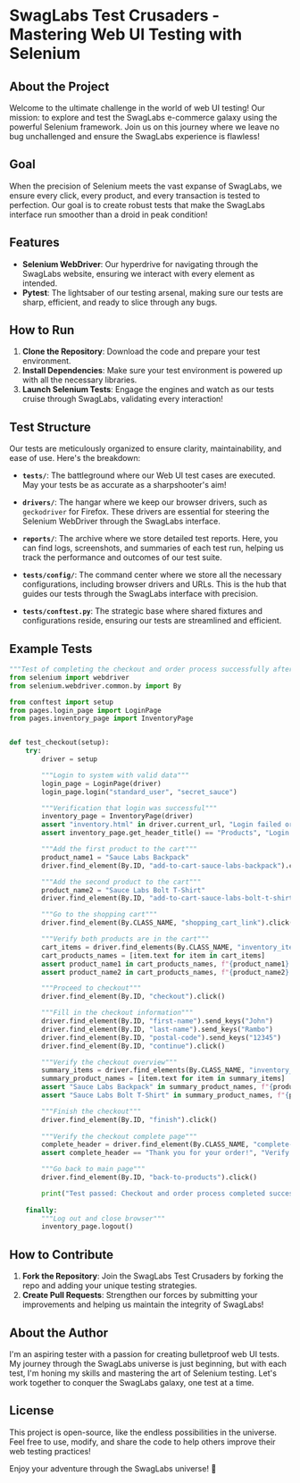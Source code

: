 # SwagLabs Test Crusaders - Mastering Web UI Testing with Selenium

## About the Project

Welcome to the ultimate challenge in the world of web UI testing! Our mission: to explore and test the SwagLabs e-commerce galaxy using the powerful Selenium framework. Join us on this journey where we leave no bug unchallenged and ensure the SwagLabs experience is flawless!

## Goal

When the precision of Selenium meets the vast expanse of SwagLabs, we ensure every click, every product, and every transaction is tested to perfection. Our goal is to create robust tests that make the SwagLabs interface run smoother than a droid in peak condition!

## Features

- **Selenium WebDriver**: Our hyperdrive for navigating through the SwagLabs website, ensuring we interact with every element as intended.
- **Pytest**: The lightsaber of our testing arsenal, making sure our tests are sharp, efficient, and ready to slice through any bugs.

## How to Run

1. **Clone the Repository**: Download the code and prepare your test environment.
2. **Install Dependencies**: Make sure your test environment is powered up with all the necessary libraries.
3. **Launch Selenium Tests**: Engage the engines and watch as our tests cruise through SwagLabs, validating every interaction!

## Test Structure

Our tests are meticulously organized to ensure clarity, maintainability, and ease of use. Here's the breakdown:

- **`tests/`**: The battleground where our Web UI test cases are executed. May your tests be as accurate as a sharpshooter's aim!

- **`drivers/`**: The hangar where we keep our browser drivers, such as `geckodriver` for Firefox. These drivers are essential for steering the Selenium WebDriver through the SwagLabs interface.

- **`reports/`**: The archive where we store detailed test reports. Here, you can find logs, screenshots, and summaries of each test run, helping us track the performance and outcomes of our test suite. 

- **`tests/config/`**: The command center where we store all the necessary configurations, including browser drivers and URLs. This is the hub that guides our tests through the SwagLabs interface with precision.

- **`tests/conftest.py`**: The strategic base where shared fixtures and configurations reside, ensuring our tests are streamlined and efficient.

## Example Tests

```python
"""Test of completing the checkout and order process successfully after login to system with valid data"""
from selenium import webdriver
from selenium.webdriver.common.by import By

from conftest import setup
from pages.login_page import LoginPage
from pages.inventory_page import InventoryPage


def test_checkout(setup):
    try:
        driver = setup

        """Login to system with valid data"""
        login_page = LoginPage(driver)
        login_page.login("standard_user", "secret_sauce")

        """Verification that login was successful"""
        inventory_page = InventoryPage(driver)
        assert "inventory.html" in driver.current_url, "Login failed or incorrect page loaded"
        assert inventory_page.get_header_title() == "Products", "Login successful but incorrect page title"

        """Add the first product to the cart"""
        product_name1 = "Sauce Labs Backpack"
        driver.find_element(By.ID, "add-to-cart-sauce-labs-backpack").click()

        """Add the second product to the cart"""
        product_name2 = "Sauce Labs Bolt T-Shirt"
        driver.find_element(By.ID, "add-to-cart-sauce-labs-bolt-t-shirt").click()

        """Go to the shopping cart"""
        driver.find_element(By.CLASS_NAME, "shopping_cart_link").click()

        """Verify both products are in the cart"""
        cart_items = driver.find_elements(By.CLASS_NAME, "inventory_item_name")
        cart_products_names = [item.text for item in cart_items]
        assert product_name1 in cart_products_names, f"{product_name1} not found in the cart"
        assert product_name2 in cart_products_names, f"{product_name2} not found in the cart"

        """Proceed to checkout"""
        driver.find_element(By.ID, "checkout").click()

        """Fill in the checkout information"""
        driver.find_element(By.ID, "first-name").send_keys("John")
        driver.find_element(By.ID, "last-name").send_keys("Rambo")
        driver.find_element(By.ID, "postal-code").send_keys("12345")
        driver.find_element(By.ID, "continue").click()

        """Verify the checkout overview"""
        summary_items = driver.find_elements(By.CLASS_NAME, "inventory_item_name")
        summary_product_names = [item.text for item in summary_items]
        assert "Sauce Labs Backpack" in summary_product_names, f"{product_name1} not found in the checkout overview"
        assert "Sauce Labs Bolt T-Shirt" in summary_product_names, f"{product_name2} not found in the checkout overview"

        """Finish the checkout"""
        driver.find_element(By.ID, "finish").click()
    
        """Verify the checkout complete page"""
        complete_header = driver.find_element(By.CLASS_NAME, "complete-header").text
        assert complete_header == "Thank you for your order!", "Verify that the confirmation message after checkout is correct"

        """Go back to main page"""
        driver.find_element(By.ID, "back-to-products").click()

        print("Test passed: Checkout and order process completed successfully.")
    
    finally:
        """Log out and close browser"""
        inventory_page.logout()
```

## How to Contribute

1. **Fork the Repository**: Join the SwagLabs Test Crusaders by forking the repo and adding your unique testing strategies.
2. **Create Pull Requests**: Strengthen our forces by submitting your improvements and helping us maintain the integrity of SwagLabs!

## About the Author

I'm an aspiring tester with a passion for creating bulletproof web UI tests. My journey through the SwagLabs universe is just beginning, but with each test, I'm honing my skills and mastering the art of Selenium testing. Let's work together to conquer the SwagLabs galaxy, one test at a time.

## License

This project is open-source, like the endless possibilities in the universe. Feel free to use, modify, and share the code to help others improve their web testing practices!

Enjoy your adventure through the SwagLabs universe! 🚀
